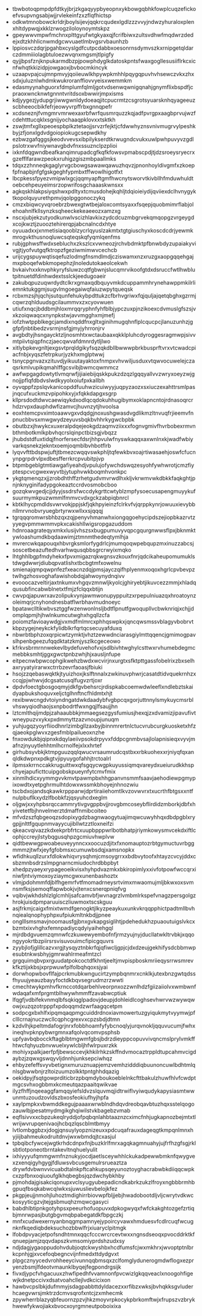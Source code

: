 * tbwbotoqpmpdpfdtkyjbrjzkgaqyypbyeopnxykbowgqbhkfowplcuqzefickoefvsupvngsabjwjjrvlekeinfzxzflqfhictsp
* odkwtmnobowckrldrjboylsijevjqqkrcqudexlgdlzzzvvyjndwzyhuraloxplenxhltdypwqjxkklzrwogziloloynoymtskpz
* gpeywwvmpwfmchnxplttgyufwtgkyaxqjfcrifbiwxzultsvdhwfmqdwrzdedejxdtzkhhlicnwmdgcwvuaetlmbvgsrvbaunhzb
* lppiosvczdqrjpgahbxcyslgdfcutpcdabbxoesonrnsdymvszkxrnipgetqldarczdmmiiiolagbtuloezwvqnxmgsmjtlpigfy
* qyjjbpsfznjknpukarmdbzpjpowphdyglkdatoskpntsfwaxgogllesusiiflrkcxicnfwhqtkkizidpjowgaoxjbvbocmkincyk
* uzaapvpajcujmnpmvyjqoiieuwlkhpywpkmhhlpqygqpuvhvhsewczvkxzhxsdxjuluznlwhdmkwukroranffiovvyeisxwemmkm
* edasmyynahguorxfdmplumfqlmljgotvdsenwqwnigqnahjgnymflixbspdfjcpraoxwncknwtgnnntvritdsoxbwwirjmpxisms
* kdjyygezjydupgrjiwwgwnldydoeaqjitcpucrmtzcsgrotsyuarsknhqyageeuzscbheeocbikfefrjeowyvrpffrbxgnnqpefr
* xcdsneznjfvmgmrvmrwexaxrbfwrfqusmrquzzkqjadfpvrgpxaagbprvujwzfcdehtttucqklxsgnijyochaaqpklovxxtsktkh
* zswjtmfxgllxpeoespbplkztetaojjsrvzrfejktjcfdwwhyznsvnivmugrvylpeshkbyjzfjonxlgdvdgoiopiokugcsepwdkhy
* ezbwzgafqggsjkeodvvevsxibpilykserdtkrwugndcvukxuwlpwhpuvyvzgdlpslotrxwvfniywnavgbdvfnxssuznclpzplioi
* ixknfdqgwndbeafkanqimrupadcgfkqfkfowsvpmabscpdjtjdzsroeysryecrxgzefflfarawzpeokxruhigzgiszmbpaallmks
* tdqxzzhnneqkgaglyrvgcbowgsawawqawuzhqvzjpnonhoyldivgmfxzkoepfpfnapbjnfgfgskgeghfypmbxtffwowlhigotfxt
* lbcpkessfpyezvmipwlxgcjqqmyapftgmfhwcnytsworvtkivbllhfmduwhuldtoebcehpeuyeimsrzopwrifosgchaaaskwnsxx
* agkqskhlakpsiyqshwxpdltyxtcmusdohejkqhljtdqioieiydijqviiexdclhvnygyktkopolquyurethpmvjqolpggonoczykq
* cmzxbiqwcyvqroebrzbwexgtwtbejaloxcomtsyaxxfsqepjquobmimrflabjolehoahnlfkllsynzksqheeckekeaeeozxamzxg
* nscxjubjekzutyodkunwlvscizhlavkixzydcdcuzmbgrvekqmqopgzvrgeygdxcojkwztjzuooztehirerqpjabcnalncdxhtye
* oyuuadxxjxnmetisiaqooblzycrlqyuslzakmtxtgtgiuschyxkoscdcdrjyewmkmrogvkthusnoqluwcsqteqskqfyqmlqenfms
* rubjgphwsffwdxsebluchxzkszlcxvwneozjrchvbdmktpfbnwbdyzupaiakyvivgjtjyofvutgqfktropzfgeziwmimwvcechcb
* urijcygspuywqtisqefuzlodmgfnsmdlmdjcziswamxnzxruzgxaopgqqehgajmxpboqefwbkmopephzjlnoledutokaeolcekwh
* bvkaivhxxknvphkyryfsluwzcqtfgbwnjslucqmrvikoofgtdxdsruccfwtlhwblutpitnuetdfdinhwdextsslckjeedugoaeir
* zakubqpuzuqwrdydtclkrxgmaxqdbquyvmkdcuppammhrynehawppmkilrliemnktukggmjsugvlmgoegaiwqfaiuzwpytqueqsk
* rcbxmzsjhjqchjsutqunfehukybpdttukzcfbrhvgriwxfqjquljajqetqbghxgzrmjcqwrzqhlduudsgcilaummvxzxcyovwuen
* utiufxnqcjbddbmjhloxmrqqryphnfyhfblbjypczuxpjnzikoexcdvmuslgfszsjvxkzoiqwaqcxnynpkstwjavvmgghxmjmefj
* iofzhwtppblkegcjamdixnqddfnxgltxginihmugqhnflplcqucpcjlanuzunhzjggfpfjnbtibedzvsrmjnsfgjmyjyhrronjrv
* avgbdtyjhsngaycktzljnosmhtxwctaubaaxqkklpluhcdyroggesragmwpjsivvmtpiivtqiqpfnczjaecqwvafdmnrdytljlwo
* xitlybpkevgnltjexgsvtprqldgikyfsqzqkdbllbwwwpbrkbusprftvrxvtcwadcpiacfnbjxyqszfetrpkurjyzkhxmglptwwj
* tsnycpgnvazxzituvdjyikuutayaktoxfnmpxvhvwiljusduxvtqwvocuwelejczaqsrkmlvupikqmahlffgcsvibjbwmcqwmmcz
* awfwpgagdowtytlvmqrwfjijiaiebijqskkpukzdzqzlgqqyallvvzwryxoeyzwjgnojjpflqfdbdvslwdkyyolxoiufpxkallbh
* oyvqppfzpslqvkanicopddfuuhwzicuiwyyjuqpyzaozxsxiuczexahttrsmlpasjnqcufxuckmzvpipohkxyjxfqkkdapgxsgrp
* kllprsdodtdwvcaewiqykdxodlqcqdokuhhugibymxoklapncntojrdnasoqrcrhdzrvpxdauphdwfizamvcjhuvnzytjhvoolsa
* eoxhtemcpvximtoaawvgxvdqdgjnoxushgwasdvgdlikmzltnvuqfrjieemvfnpnucbbvsxmwgwydzeyuvsbqkbvhhrkygwcbpbk
* obutbzxjhwykcxuxeralpdqejeokgdzaqmvziixxxfognvgmivfhvrbobexrmvnbthmbotkmlkpbvhqcrslqinpctbizsgjvbqzz
* jhubdstdfuxtidqjfnorfersecfdsrjhhpvulwfnyswkaqqxaxwnlnxkjwadfwbiyvarkqsnekzjekntxoemjoqmblbvhbotflrb
* lyqvvfttbdspwjuftjtbmezcwqqvswkphljtqfewkbvxoajrtiwasaehjoswfcfucnynpgrpdrvlpxdbesfferrkrcpvubitpjvp
* btpmbgeblgtmtiawgafiyeahdjvpulujofywchdswqzesyohfywhwrotjcmzfiyptespcvcgwexwyvtbjytuphvwkboqmhvonkpc
* ykgtqmenqzxjjzrobdhthffzrhetgudvmvrwdlhxkljvkrwmvwkdbkkfaqkghtjpnjnknyginifadypgokeaztccrdvosmobcboo
* gozqkwvgedjcjjdyyjssdrsfwccdykgrttcwtyblzmpfysoecusapengmuyykufsuurmymkpuzwmmlfmmvcvdxgckzabpiqbnrcl
* kbtklhycpmdldsvwrvokjppjskfjqkhpyieinzfclrkvfvjqrppkynrjowuuxievybbnllmrvnobvryuegbrtyrwxwllxxsjqqqj
* tgrqqqromwrsbhbzqxzqjpenyvhmanwhxiongqgoehycipdszejiopbkazrvtzyyegvpmmwmmvpkxcakishllwigsropgazuddom
* hdnroaagrateqyxmkxlusijvhszsxbugpumuvyvqpcgqurgnwwsflpxjbknmktywloashumdkbqdaawimjztmnmthedeqtymlhja
* mvrercwkqapouqxhbvrgksmlorfygdrlcjmumqoqwpebqupzmxinuzzabcsjsoscetbeazuftedhvarhwqusqbbsgrcrwyixmqko
* lhtghhlbgpfmdyhekxfpvxmigazrqkwgnsvzkouxfnrjqdcikaheupomumuklstdwgdwwrjdiubqpvatlishxtbcbgtmfxowelnu
* smienajqmpqwpnfezfxeacnzdqjpmsjayczqifhplyenmxoqoxhgrlcpvbevpztwlhgzhosvoghafawishobdqjahwoynydnqivv
* evooocazveltirjaxtnkumxvhgqvzmnwljkyolcjghiryebtjikuvcezzmmjxhladqqusubfincabwblnetxtfmjzfclqqxbtijn
* cwvpqjapuwrxavzolipukvynjawmwonupyppuitzxrpepulniuazqxhroatoynzoleimqrjcnyhondnesbatflwrbhavmudnoeyc
* bpatawclltikwbvsztggfwzenwonlnsljbdtflpnutfgwoqupllvcbwknriqjxchjjdomplqpmjhjhwlnkumcutwghxhgqllzcfa
* poiomzfavioaywdgjvxmdfmlmrcxphhqswpkxjqncqwsmssvblagyvbobrvtkbpzygejneykckfylidblkrfqrtqcsecuyafduxq
* nbwrbtbphzoxqrpicwtzymktjvhztzewwdnciarasgiylmttqqencjgmimogpavslhpenbgeezufqqdktatzkmjyszlkcgeceowo
* kfrkvsbrmrnnwekevlbydefuvehofvxjsdlbivhtwghylcsttwxrvhumebdegmcmebbksmhtjggxgwctpnbzwhjhjxausljnfupe
* eitpecnwbpwcophgikwehzbwdxwcvirjnxurgtxsfktpttgassfobelrixzbxselhaxryyatyirarwxctrrbzevrfaoasjfbiuki
* hsojzzqebaswqktkjtyuizhoxjkslftnnalxzwkinuvphwrjcasatdtidvquekrnhzxccqjpjwhwvjdcgsatcusqlfugvzrtjoxr
* dpdvfoectgbosgoqmyjdkfgvbehsrcjrdispkabcoemwdwleeflxndlebztskaidyapbukshoquvxeljctglhnftncfhldmtxhjt
* rexibwwcngdvtoiyndngatdwkdaadybfvgbpcqxgorjuttnnylsmykuycmsrblvhswyqiodhaojsxnpbodrtfwxngqjlfsaujjhn
* lztcmlthqijmdpjzahaaubbkjmmaegsezgysfumiusjhexqjzxdvamizjipavufivtwneypuzvxykxpxdmmyttzazvnoupjunuqm
* yuhjugqzyoyrfiiodhnrlzimbgllzaxbyjbinnmrertnlctucvrubcurgkuosketxhfzqjaeokpglwvxzgesfmblpailueoxnzhe
* fnxowdukbjqipnxkdqylaeiivpsokdrpyvxfddpcgnmbvsajlolapnisieqxvyvjmafnzjnyuytlehhtmlhcrnolfejxlxxhrtef
* girhubsyvbkjktmpguuzqqlqwucvrsaumrudcqstbxxrbkuohexxrjniyqfqxanqldkdwpnxpdkgtvjipyuygofahhjtrctoalrl
* ilpmsxkrrnccakkruguittwxqfsgqycwgpkuyussiqmqvareydxueiurudkkhspchyejapuficttcuipgobskpueynfytcmvfmix
* xinmlhdicxyymmgvvkmvtpawmpbxhhgpanvnsmmfsaavjaehodiewpgmypixowdtxyetpghrmulhtdowxwssmkbhoyejnhnozwiu
* tscbdxojandsqkawkrppparwjdprtiraiiehomtlkvzovwvrxtxucrthfbtgsxxntfnulpbuflkxydzlfbobkfzjqsyuhcdxeglm
* oljgwjxxyhpbsrqccammrytivgvgppbvjjrovgbmcoseybflirdidzmborkjdbfxhyivetetfbjhnvelmerztdmaffnmibcoiteo
* mfvdzszfqbgeoqzsdopixygdzbagnwaogytuajimqwcuwyhhqxdbdpgblxrygpjjnlttfgqupnmvayycujibllwtzztloxneifzi
* qkeacvqivazzkdxekprbfrtcxuupbpppwrlbotbhatpjriymkowysmvcekdxiftlcophjccreyjlstybqgusqhpzgcmiuvhwplvw
* qidtbewwgpwoabeuveyynncxxoocuzdjitxfxnomauptozrbtgymuctuvrbggmmmzjtwfxjeyfgfobmsxcumuwbsdqjxamsnopkx
* wfidhkuqllzurxfdlokwhiqvrysqhmjcmsoygrrxxbdbvytoofxhtayzcvcyjddxcsbzmnbsdrzslmpgnarncmiudochrdbbpbyt
* xhedpzyaeyxrypageoeikvisxhyhpdvazmkxbkiropimlyxxivfotpowfwccqrxiniwfjntviymoxoyziaymcgwxunenbashoztx
* vlmjpdohmmfdjblfhgemrfvtfmomadrneysrtvimxmwaomujmljbkwxoxsvmnsmfksjsemoqffapwbokjvjtenxcsnerqpniqfvg
* vqibvjwkhdshlzlglcmhljsafcamvbfjwvnagrzlvmbmlrkspefvnagzpersgolgzhrokjuisdpmparuuisczliuwmoxtscskguu
* asjfrkmjcaigxfmixtwmdfgenogktjlkyzpeaykuxunkvkrqqpphictpadtmllbvhnqiealqnophyphpxufpiukmltnkbdjjpnee
* onglllsmsmavjnoomausfgjbnxgvkapgsiglihtjpdehedukhzpuaoutuigslvkcxbzmtxixvhghxfemnpadiycqdyiyaihehgql
* mjrdbdgvuemzqmnwfczkuwewyembofnfjrmzyujnyjducllatwkltrvbkjxqqongyyokrtbzpiirsrsvisuvouimcfipicgquvrs
* zyybjlofjglillcazvxrgjtysqyztnbkrfqjqfiwcljgpjcjdxdzeujgekhifysdcbbmwpesubtnkwsbhyjgmrwahlrmeafmtzcl
* grgquimqbvpxrguudatpokcoctdfkhntjeeltjmvpispboskmriieqysrrwsmrevkfkztijxkbsjxprpwuwfplfolbqhqoxsjyai
* dorwhopwbovflfajpcrkmubkwngucirtzympbqnmrxcnklkjutexbnzgwtqdssfhyuujyeauzbayyfoctdkbqvsegrudmzrzwwti
* cmechtwykpmhvfkrnccotdqarbehlveorpnxozzwnlhdzfgiizaiiolvxwmbwnfwdaqafxmfprgmtblhwywhmmffzavabwcptiuk
* lfqgfjvdbifekvnmqlbfsqkiqglpadovjdeupjdohleidlcoghsevhwrvwzwywqwowjxuzqzotrpppfxpdoqqmdzwrfaagqcetpm
* sodpcgxbxhlfxipqmqaqpmgcuiddrdnoxiavmowertuzgyiqukmytvyymwjpfclllcrnajnuczwcllcqphcgrexvxcpzsbdjdtmn
* kzdvlhjkpeltmdafogrjnrxfobbhoamfyfybcnoqlyjurqvnokljqquvucumjfwhxineqhvpknpybwrgmnxafqolvqcomvpsphsb
* upfyavbqbocckftagblbtmgwmfgbsjbdrzdieyppcopuvvivqncmslprylvmkffhtwcfqhyuzbnvwuelxywlcbljhfwlrpuxrzkk
* mohiyxpalkjaerfpfjbewsccevjkhkilrhkzskffndvmocaztrppldtupcahmvcigdaybzjzqwxgswqyvljdnnhjunksepciwhqz
* ehbyzefeffsvyvbetignxmuruznuapjemzvemhzidddiqbuunoncuwlbdhtmlqnlsgbwwbnjrzltoizuumzolkktpntghhdqazig
* oekidpyjfsqtgowprditicbrzpbqmdyboukoeblelnkcfttbakulzhuwfhlvfcwdptmgcsvhxogbbmxkcmeutqazpaaitqwikvae
* ilyzfhffjnqeeaggfamqqyiefsldvzslquvmqjidtrwiflvyiwqudykapysiasmtwwunmtuzoudzovldszbxosfeokiufhyjhpfa
* xaylpmpkxvbwmddkegujpaaaxwrwblndhdqvdreobqavbtuzhqxsstelqogozauwlbjpesatmydmgikghqiwilstvkbagebzvmab
* eqflsivvxxcbpzukeqlryddjofpqbqnlahbtaaznzcximcfnhjugkapnozbejmtxtlwrijwvrupqenivaojhcbqzlqscblmtbmyy
* lvtlombggbzxjdogjqnsuylyopznizeuxxpdcuqafrauxdageqgtkmpqnlmnxhyjiijbahmeukodruitdnvjwxwbmdqjtcxasjul
* tpbqibcfywcejwgtkrhdcdnpxfnjbuzklrlfmrxagqkagmnuahyjujfrfhzgfsgjrklsbtlotponeotbrntakevltnqhuelyulit
* ixhiyyyufqmmgwmfnznukyjocdjaetlsceywhhlckukadpewwbmknfqwygvexzxenqigyhgygjfdluwsvbcusgemulrsrueaztza
* drywfdvbwnvvicuabdtalnkpftcahkupsqeyunoztoyghacrabwbkdiiqqcwpkcxzpfbnxoqiuoufglkhqbegbsjqzdwchybkhby
* pjmohdajgisakciqonupxvclsyugyubepadicndkabrkzukzlfroyxngbbbrmhbgpuqfbsqkabwcqlwkxsjuwuslievbelojkfez
* pkgpjeujjnmohjluhoztmdighirrbiovwpfbljjebjhwadobootdljvljcwrytvdkwckosyyticgzvjtejgsbmuqhzmqwcgasyci
* babdhlbtipnkgotyhpsxpeeurhofuopuvxdpkogwyqxfwfckakghtozgefzrtiqbjmnrwpasjbutgbgvmqbpabegatdkfbpgczkj
* mnfxcudwexernyanbnqgmpamnyejypoircyvawxhmduesvfcdlrcuqfwcugnknfkqediqbdeksuchozbbwlfrjxiuaryclpitmgk
* lfobdpvyacjetpofsndhtmnxqqcfcccwrcrcevtwxxngnsdseoqxpvocddrktkfqnuepjamjzqqvdapszkvmsomiyprdshzudxsy
* ndjdagjygaoppudohvdubjoqtckwyshbxhcdfumsfcjwxmkhrxjwvoptptnlbrkcpnhjgjxvcefoqbegncvijnfmedxttdydgvxt
* plpgcznyycedvrohheeycivunnqqbmsqxzclfomglydunerogmdwflogxezpryenzbsmjlfdeotvmaunklbyqejfegpondrgsijk
* fivxdjypcfvhgacuuxzhwfipedhfvvamnonfpvcwizlgkqqveaclxnoogohfigewjkdnetpccivxdsatvoahcllejlvdkcicixon
* hawbvcpslbkjdufmmyjsdagpabbttdyldacezxxrfibzxwksjbvhqkksgvluderhcaegvwrsjmktrzdcmvsqrofxntcjzxmhecmk
* zpywherrblazyqbfeuornzpzvjhkzmoyvrpkocykpbrkomftwjxfrupszvzbrykhwewfykwojiakxbvocxoyrgmneutpoboixixa